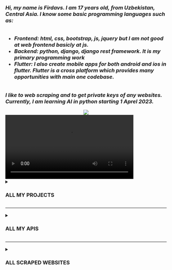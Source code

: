 <h3 >
   <i>
      Hi, my name is Firdavs. I am 17 years old, from Uzbekistan, Central Asia. I know some basic programming languages such as:
      <ul>
         <br>
         <li>Frontend: html, css, bootstrap, js, jquery but I am not good at web frontend basicly at js.</li>
         <li>Backend: python, django, django rest framework. It is my primary programming work</li>
         <li>Flutter: I also create mobile apps for both android and ios in flutter. Flutter is a cross platform which provides many opportunities with main one codebase. </li>
      </ul>
      <br>
      I like to web scraping and to get private keys of any websites. Currently, I am learning AI in python starting 1 Aprel 2023.
   </i>
</h3>
<div align="center">
   <img src="https://user-images.githubusercontent.com/84655445/204248391-3020e784-31d4-4230-9444-75c7386d1c1a.png">
</div>
<video width="400" src="https://www.w3schools.com/html/mov_bbb.mp4" controls></video>
<!-- PROJECTS SECTION -->
<details>
   <summary>
      <h3>ALL MY PROJECTS</h3>
   </summary>
   <br>
   <table style="width: 100%;">
      <!-- HEADER   -->
      <tr>
         <th>Image</th>
         <th>Description</th>
         <th>Languages</th>
         <th>Type</th>
      </tr>
      <!-- Remove Bg  -->
      <tr>
         <td><img src="https://telegra.ph/file/b389a5d8f65ce447b9e5f.png"></td>
         <td>This project is one of the my favourite projects. It is telegram bot that removes background image automatically. It has 2 modes for removing: first one has less quality and the second one is generate via API that means it removes with hight quality. Except from that you can invite friends and also you can draw line on the transparent images. For now it is only in Uzbek language. <a href="https://t.me/orqa_fonni_kesuvchi_bot">Link for the bot</a></td>
         <td style="text-align: center;"><img src="https://skillicons.dev/icons?i=python&theme=light"></td>
         <td>Private</td>
      </tr>
      <!-- PUBG LOGO MAKER  -->
      <tr>
         <td><img src="https://telegra.ph/file/2896e0d5b44b17e0336c1.png"></td>
         <td>This project makes logo for the basically PUBG images. However, it does simple function. It write your text above the image and generate the new image for both genders boy and girls. <a href="https://t.me/pubg_nick_logo_bot">Link for the bot</a></td>
         <td style="text-align: center;"><img src="https://skillicons.dev/icons?i=python&theme=light"></td>
         <td>Private</td>
      </tr>
      <!-- TEXT TO FONT  -->
      <tr>
         <td><img src="https://telegra.ph/file/8bf15abc39a526de99ba8.png"></td>
         <td>FlamingText is free online logo generator that anyone can use to create a great logo in minutes! Just select one of our logo designs, and get started now! It provides more than 600 styles. <a href="https://t.me/text_to_font_bot">Link for the bot</a></td>
         <td style="text-align: center;"><img src="https://skillicons.dev/icons?i=python&theme=light"></td>
         <td>Private</td>
      </tr>
      <!-- MOCKUP BOT  -->
      <tr>
         <td><img src="https://telegra.ph/file/955587a7d4ecdf55425a4.png"></td>
         <td>MockUPhone is a free tool that helps you wrap app screenshots in different mobile devices. Support iPhone mockup, iPad mockup, Android mockup and TV mockup. It provides more than 50 devices. <a href="https://t.me/mockup_design_bot">Link for the bot</a></td>
         <td style="text-align: center;"><img src="https://skillicons.dev/icons?i=python&theme=light"></td>
         <td>Private</td>
      </tr>
      <!-- MOCKUP BOT  -->
      <tr>
         <td><img src="https://telegra.ph/file/17891e5eabfa2a69e5480.png"></td>
         <td>Split music into separated vocals and instrumental track. Perfect for making karaoke backing tracks or accapella extractor. Artificial intelligence algorithms are used. It's free. <a href="https://t.me/karaoke_maker_bot">Link for the bot</a></td>
         <td style="text-align: center;"><img src="https://skillicons.dev/icons?i=python&theme=light"></td>
         <td>Private</td>
      </tr>
      <!-- JILVADOR BOT  -->
      <tr>
         <td><img src="https://telegra.ph/file/8e754147793a0738c60e8.png"></td>
         <td>1500+ fun photo frames & effects online for free. Make face photo montages, custom greeting cards, add vintage filters, turn photos into sketches and drawings. <a href="https://t.me/jilvador_bot">Link for the bot</a></td>
         <td style="text-align: center;"><img src="https://skillicons.dev/icons?i=python&theme=light"></td>
         <td>Private</td>
      </tr>
      <!-- MATH BOT  -->
      <tr>
         <td><img src="https://telegra.ph/file/3e1deae86690d73f6935a.png"></td>
         <td>This project do equation search and  math solver - solves algebra, trigonometry and calculus problems step by step. Using the project demo visit the telegram bot and choose necessary menu and type math example. <a href="https://t.me/math_solver_robot">Link for the bot</a></td>
         <td style="text-align: center;"><img src="https://skillicons.dev/icons?i=python&theme=light"></td>
         <td>Private</td>
      </tr>
      <!-- WATERMARK BOT  -->
      <tr>
         <td><img src="https://user-images.githubusercontent.com/84655445/205696433-f5d6c732-74b4-4802-be4d-e6cab1240742.png"></td>
         <td>Remove watermarks from your images using our AI technology. Use our watermark-remover bot and get your  images without watermark free. To use it visit the telegram bot and send just watermarked image and get the result. <a href="https://t.me/watermarkremover_robot">Link for the bot</a></td>
         <td style="text-align: center;"><img src="https://skillicons.dev/icons?i=python&theme=light"></td>
         <td>Private</td>
      </tr>
      <!-- PRO PHOTOLAB BOT  -->
      <tr>
         <td><img src="https://user-images.githubusercontent.com/84655445/209442225-1457a413-ad41-4d5a-b773-2ff942c91e7a.png"></td>
         <td>Doing the scraping in python can be easy but deploying on production is not easy. The best magic project of mine is making effect on images like photolab.me. This bot scrape and send the use in pytho simultaneously. Interestingly it generates without watermark. <a href="https://t.me/pro_photolab_bot">Link for the bot</a></td>
         <td style="text-align: center;"><img src="https://skillicons.dev/icons?i=python&theme=light"></td>
         <td>Private</td>
      </tr>
      <!-- MAGICERASERBOT  -->
      <tr>
         <td><img src="https://user-images.githubusercontent.com/84655445/211323269-3a41d22c-0ec2-4800-9e52-b2a6ebf8c54a.png"></td>
         <td>MagicEraser - Telegram Bot for removing objects from pictures. But, this bot was not created by me. It is forked from Molodeck. AI part of the prohect is made in python but bot is in typescript. </td>
         <td style="text-align: center;"><img src="https://skillicons.dev/icons?i=python,typescript&theme=light"></td>
         <td><a href="https://github.com/Firdavs-coder/MagicEraser">Public</a></td>
      </tr>
      <!-- UZAI  -->
      <tr>
         <td><img src="https://user-images.githubusercontent.com/84655445/211324753-75771e7f-467c-4198-a33a-942aada88fbc.png"></td>
         <td>
            This project includes several websites that related to the AI. For now the websites are in Uzbek. 
            <ul>
               <li><a href="https://background.uzai.ml/">background.uzai.ml</a></li>
               <li><a href="https://colorizer.uzai.ml/">colorizer.uzai.ml</a></li>
               <li><a href="https://object.uzai.ml/">object.uzai.ml</a></li>
            </ul>
         </td>
         <td style="text-align: center;"><img src="https://skillicons.dev/icons?i=html,css&theme=light"> <br/> <img src="https://skillicons.dev/icons?i=js,netlify&theme=light"></td>
         <td>Private</td>
      </tr>
      <!-- SCRIPT PARSER  -->
      <tr>
         <td><img src="https://user-images.githubusercontent.com/84655445/211332509-b8ca7877-0223-4e78-bb3b-ed7cb0b0a294.png"></td>
         <td>This project scrape programming codes such as python(django, flask etc) and dart(flutter, state managements, etc). The main function of the project is that it choose necessary project automatically and get it from github. Enterestingly, it doesn't get all repository only popular and full completed.</td>
         <td style="text-align: center;"><img src="https://skillicons.dev/icons?i=python&theme=light"></td>
         <td>Private</td>
      </tr>
      <!-- SCRIPT PARSER  -->
      <tr>
         <td><img src="https://user-images.githubusercontent.com/84655445/211335123-b04ef2b3-eb94-4a85-9ccb-8bd4c0d16bca.png"></td>
         <td>This project scrape some math website  such as https://www.cymath.com/ | https://www.wolframalpha.com/ | https://www.symbolab.com/. It used selenium and take a screenshot. </td>
         <td style="text-align: center;"><img src="https://skillicons.dev/icons?i=python&theme=light"></td>
         <td><a href="https://github.com/Firdavs-coder/Math-Parser">Public</a></td>
      </tr>
   </table>
</details>
<hr>
<!-- MY APIS -->
<details>
   <summary>
      <h3>ALL MY APIS</h3>
   </summary>
   <br>
   <table style="width: 100%;">
      <!-- HEADER   -->
      <tr>
         <th>Image</th>
         <th>Description</th>
         <th>Link</th>
      </tr>
      <!-- Photolab.me API  -->
      <tr>
         <td><img src="https://rapidapi.com/cdn/images?url=https://rapidapi-prod-apis.s3.amazonaws.com/339b9a27-7e6f-4e5a-b735-18e880eb6e98.png"></td>
         <td>Unofficial API of photolab.me. Without watermark. Photo Lab boasts one of the vastest collections of stylish and funny photo effects: more than 900 picture art ideas! Fantastic face photo montage maker, photo frames, animated effects, and photo filters are here for you to enjoy.</td>
         <td style="text-align: center;"><a href="https://rapidapi.com/firdavscoder1/api/photolab-me"><img src="https://rapidapi.com/static-assets/default/dark-logo-78e48dc1-ca3f-4d67-a6f5-74032f439c8b.svg"></a></td>
      </tr>
      <!-- Toonme.com API  -->
      <tr>
         <td><img src="https://rapidapi.com/cdn/images?url=https://rapidapi-prod-apis.s3.amazonaws.com/66721659-a203-4d1d-8516-2bccf32bd05e.png"></td>
         <td>ToonMe is the coolest app to create and edit pictures for your social networks. Making an awesome profile pic has never been any easier - all you have to do is just take a photo, choose from hundreds of art filters, and let the portrait AI do all the work for you!</td>
         <td style="text-align: center;"><a href="https://rapidapi.com/firdavscoder1/api/toonme-api"><img src="https://rapidapi.com/static-assets/default/dark-logo-78e48dc1-ca3f-4d67-a6f5-74032f439c8b.svg"></a></td>
      </tr>
      <!-- OCR API  -->
      <tr>
         <td><img src="https://rapidapi.com/cdn/images?url=https://rapidapi-prod-apis.s3.amazonaws.com/e4ec0a4d-5853-4319-9428-054bb1f2320c.png"></td>
         <td>Optical character recognition or optical character reader (OCR) is the electronic or mechanical conversion of images of typed, handwritten or printed text into machine-encoded text, whether from a scanned document, a photo of a document, a scene-photo (for example the text on signs and billboards in a landscape photo) or from subtitle text superimposed on an image (for example: from a television broadcast).</td>
         <td style="text-align: center;"><a href="https://rapidapi.com/firdavscoder1/api/ocr-separate-text-from-images"><img src="https://rapidapi.com/static-assets/default/dark-logo-78e48dc1-ca3f-4d67-a6f5-74032f439c8b.svg"></a></td>
      </tr>
      <!-- colorizer API  -->
      <tr>
         <td><img src="https://rapidapi.com/cdn/images?url=https://rapidapi-prod-apis.s3.amazonaws.com/e210a3a1-4bf9-4018-be11-6ea2d21d3678.webp"></td>
         <td>Colorize pictures with AI, turning black and white photos to color in seconds. Reimagine the past by colorizing pictures of ancestors and historic figures.</td>
         <td style="text-align: center;"><a href="https://rapidapi.com/firdavscoder1/api/ai-picture-colorizer1"><img src="https://rapidapi.com/static-assets/default/dark-logo-78e48dc1-ca3f-4d67-a6f5-74032f439c8b.svg"></a></td>
      </tr>
      <!-- upscaler API  -->
      <tr>
         <td><img src="https://rapidapi.com/cdn/images?url=https://rapidapi-prod-apis.s3.amazonaws.com/4ed468d4-3780-43d6-92d1-43ca6dbe77fd.png"></td>
         <td>Online smart upscaler software to enlarge images and photos (JPG, PNG) without losing quality. Enlarge and enhance pictures automatically using AI.</td>
         <td style="text-align: center;"><a href="https://rapidapi.com/firdavscoder1/api/ai-picture-upscaler"><img src="https://rapidapi.com/static-assets/default/dark-logo-78e48dc1-ca3f-4d67-a6f5-74032f439c8b.svg"></a></td>
      </tr>
      <!-- object remover API  -->
      <tr>
         <td><img src="https://rapidapi.com/cdn/images?url=https://rapidapi-prod-apis.s3.amazonaws.com/758ced85-c128-406a-883c-f5b817c8d13b.png"></td>
         <td>Remove unwanted objects from photos, people, text, and defects from any picture for free. It’s extremely easy in just a few clicks with our creative API.</td>
         <td style="text-align: center;"><a href="https://rapidapi.com/firdavscoder1/api/object-remover"><img src="https://rapidapi.com/static-assets/default/dark-logo-78e48dc1-ca3f-4d67-a6f5-74032f439c8b.svg"></a></td>
      </tr>
      <!-- background remover API  -->
      <tr>
         <td><img src="https://rapidapi.com/cdn/images?url=https://rapidapi-prod-apis.s3.amazonaws.com/0264bf76-da86-4a12-a463-f02f1d45a9c1.png"></td>
         <td>Remove image backgrounds automatically in 5 seconds with just one click. Don’t spend hours manually picking pixels. Upload your photo now & see the magic.</td>
         <td style="text-align: center;"><a href="https://rapidapi.com/firdavscoder1/api/ai-background-remover"><img src="https://rapidapi.com/static-assets/default/dark-logo-78e48dc1-ca3f-4d67-a6f5-74032f439c8b.svg"></a></td>
      </tr>
      <!-- enhancer API  -->
      <tr>
         <td><img src="https://rapidapi.com/cdn/images?url=https://rapidapi-prod-apis.s3.amazonaws.com/843e090f-55e6-4082-9a17-60d99e50b92e.jpg"></td>
         <td>Enhancements are used to make it easier for visual interpretation and understanding of imagery. The advantage of digital imagery is that it allows us to manipulate the digital pixel values in an image</td>
         <td style="text-align: center;"><a href="https://rapidapi.com/firdavscoder1/api/ai-image-enhancer"><img src="https://rapidapi.com/static-assets/default/dark-logo-78e48dc1-ca3f-4d67-a6f5-74032f439c8b.svg"></a></td>
      </tr>
      <!-- pdf API  -->
      <tr>
         <td><img src="https://rapidapi.com/cdn/images?url=https://rapidapi-prod-apis.s3.amazonaws.com/e3644f05-ae65-4d89-b1a0-215d8fb12fa0.webp"></td>
         <td>Try our FREE file converter! Enter web page URL to convert into PDF. Press “Enter” and start the magic! Download the result in seconds!</td>
         <td style="text-align: center;"><a href="https://rapidapi.com/firdavscoder1/api/pdfmyurl-url-to-pdf"><img src="https://rapidapi.com/static-assets/default/dark-logo-78e48dc1-ca3f-4d67-a6f5-74032f439c8b.svg"></a></td>
      </tr>
      <!-- ielts essay checker API  -->
      <tr>
         <td><img src="https://rapidapi.com/cdn/images?url=https://rapidapi-prod-apis.s3.amazonaws.com/73567123-a4cf-4da2-88c6-9b9dfade2571.png"></td>
         <td>IELTS essay checker is simple, AI-powered assistant that assesses your essay and give a band with a feedback.</td>
         <td style="text-align: center;"><a href="https://rapidapi.com/firdavscoder1/api/ielts-writing-checker"><img src="https://rapidapi.com/static-assets/default/dark-logo-78e48dc1-ca3f-4d67-a6f5-74032f439c8b.svg"></a></td>
      </tr>
   </table>
</details>

<hr>

<!-- MY SCRAPED WEBSITES -->
<details>
   <summary>
      <h3>ALL SCRAPED WEBSITES</h3>
   </summary>
   <br>
   <table style="width: 100%;">   
      <img style="width: 100%;" src="https://user-images.githubusercontent.com/84655445/221371882-2631af8f-1e62-4019-ad2a-b4612ce828d7.png">
      <!-- HEADER   -->
      <tr>
         <th>Image</th>
         <th>Description</th>
         <th>Link</th>
      </tr>
      <!-- Photolab.me API  -->
      <tr>
         <td><img src="https://rapidapi.com/cdn/images?url=https://rapidapi-prod-apis.s3.amazonaws.com/339b9a27-7e6f-4e5a-b735-18e880eb6e98.png"></td>
         <td>Unofficial API of photolab.me. Without watermark. Photo Lab boasts one of the vastest collections of stylish and funny photo effects: more than 900 picture art ideas! Fantastic face photo montage maker, photo frames, animated effects, and photo filters are here for you to enjoy.</td>
         <td style="text-align: center;"><a href="https://rapidapi.com/firdavscoder1/api/photolab-me"><img src="https://rapidapi.com/static-assets/default/dark-logo-78e48dc1-ca3f-4d67-a6f5-74032f439c8b.svg"></a></td>
      </tr>
     
   </table>
</details>
